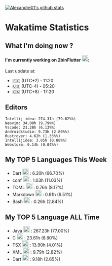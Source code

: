 [![Alexandre01's github stats](https://github-readme-stats.vercel.app/api?username=Alexandre01Dev&theme=dracula&count_private=true)](https://github.com/anuraghazra/github-readme-stats)
<!--
**Alexandre01Dev/Alexandre01Dev** is a ✨ _special_ ✨ repository because its `README.md` (this file) appears on your GitHub profile.

Here are some ideas to get you started:

- 🔭 I’m currently working on ...
- 🌱 I’m currently learning ...
- 👯 I’m looking to collaborate on ...
- 🤔 I’m looking for help with ...
- 💬 Ask me about ...
- 📫 How to reach me: ...
- 😄 Pronouns: ...
- ⚡ Fun fact: ...
-->

<!-- START_WAKATIME_BLOCK -->
# Wakatime Statistics

## What I'm doing now ? 

#### I'm currently working on 2binFlutter <img src="https://cdn.jsdelivr.net/gh/devicons/devicon@latest/icons/dart/dart-original.svg" alt="Dart" width="20" height="20">: <br/>
Last update at:
- 🇫🇷 (UTC+2) - 11:20
- 🇺🇸 (UTC-4) - 05:20
- 🇨🇳 (UTC+8) - 17:20

## Editors

```text
Intellij idea: 274.31h (79.02%%)
Neovim: 34.00h (9.79%%)
Vscode: 21.28h (6.13%%)
Androidstudio: 9.73h (2.80%%)
Rustrover: 4.62h (1.33%%)
Intellijidea: 3.05h (0.88%%)
Webstorm: 0.14h (0.04%%)
```

## My TOP **5** Languages This Week 

- Dart <img src="https://cdn.jsdelivr.net/gh/devicons/devicon@latest/icons/dart/dart-original.svg" alt="Dart" width="20" height="20"> : 6.20h (66.70%)
- conf <img src="https://static-00.iconduck.com/assets.00/file-unknown-icon-1775x2048-pyaeuwoe.png" alt="conf" width="20" height="20"> : 1.03h (11.03%)
- TOML <img src="https://static-00.iconduck.com/assets.00/file-unknown-icon-1775x2048-pyaeuwoe.png" alt="TOML" width="20" height="20"> : 0.76h (8.17%)
- Markdown <img src="https://cdn.jsdelivr.net/gh/devicons/devicon@latest/icons/markdown/markdown-original.svg" alt="Markdown" width="20" height="20"> : 0.61h (6.51%)
- Bash <img src="https://cdn.jsdelivr.net/gh/devicons/devicon@latest/icons/bash/bash-original.svg" alt="Bash" width="20" height="20"> : 0.26h (2.84%)

## My TOP **5** Language ALL Time 

- Java <img src="https://cdn.jsdelivr.net/gh/devicons/devicon@latest/icons/java/java-original.svg" alt="Java" width="20" height="20"> : 267.23h (77.00%)
- C <img src="https://cdn.jsdelivr.net/gh/devicons/devicon@latest/icons/c/c-original.svg" alt="C" width="20" height="20"> : 23.61h (6.80%)
- TSX <img src="https://static-00.iconduck.com/assets.00/file-unknown-icon-1775x2048-pyaeuwoe.png" alt="TSX" width="20" height="20"> : 13.90h (4.01%)
- XML <img src="https://cdn.jsdelivr.net/gh/devicons/devicon@latest/icons/xml/xml-original.svg" alt="XML" width="20" height="20"> : 9.79h (2.82%)
- Dart <img src="https://cdn.jsdelivr.net/gh/devicons/devicon@latest/icons/dart/dart-original.svg" alt="Dart" width="20" height="20"> : 9.18h (2.65%)

<!-- END_WAKATIME_BLOCK -->
